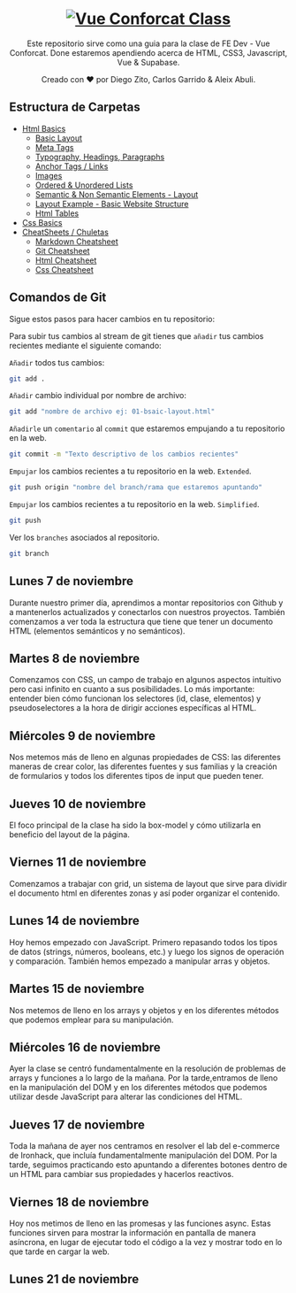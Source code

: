 <h1 align="center">
  <a href="https://github.com/dzc1/ironhack-nov07">
    <img src="./assets/imgs/banner.png" alt="Vue Conforcat Class">
  </a>
</h1>
  <p align="center">
  Este repositorio sirve como una guia para la clase de FE Dev - Vue Conforcat. Done estaremos apendiendo acerca de HTML, CSS3, Javascript, Vue & Supabase.
</p>
 <p align="center" style="font: 16px">
 Creado con ❤️ por Diego Zito, Carlos Garrido & Aleix Abuli.
</p>

## Estructura de Carpetas

- [Html Basics](https://github.com/dzc1/ironhack-nov07/tree/main/section-01-html)
  - [Basic Layout](https://github.com/dzc1/ironhack-nov07/blob/main/section-01-html/01-basic-layout.html)
  - [Meta Tags](https://github.com/dzc1/ironhack-nov07/blob/main/section-01-html/02-meta-tags.html)
  - [Typography, Headings, Paragraphs](https://github.com/dzc1/ironhack-nov07/blob/main/section-01-html/03-typography.html)
  - [Anchor Tags / Links](https://github.com/dzc1/ironhack-nov07/blob/main/section-01-html/04-links.html)
  - [Images](https://github.com/dzc1/ironhack-nov07/blob/main/section-01-html/05-images.html)
  - [Ordered & Unordered Lists](https://github.com/dzc1/ironhack-nov07/blob/main/section-01-html/06-list.html)
  - [Semantic & Non Semantic Elements - Layout](https://github.com/dzc1/ironhack-nov07/blob/main/section-01-html/07-layout.html)
  - [Layout Example - Basic Website Structure](https://github.com/dzc1/ironhack-nov07/blob/main/section-01-html/08-layout-example.html)
  - [Html Tables](https://github.com/dzc1/ironhack-nov07/blob/main/section-01-html/09-tables.html)
- [Css Basics](#some-link-here)
- [CheatSheets / Chuletas](#)
  - [Markdown Cheatsheet](https://www.markdownguide.org/cheat-sheet/)
  - [Git Cheatsheet](https://education.github.com/git-cheat-sheet-education.pdf)
  - [Html Cheatsheet](https://devhints.io/html)
  - [Css Cheatsheet](https://devhints.io/css)
  <!-- - [Links](#links) -->

## Comandos de Git

Sigue estos pasos para hacer cambios en tu repositorio:

Para subir tus cambios al stream de git tienes que `añadir` tus cambios recientes mediante el siguiente comando:

`Añadir` todos tus cambios:

```bash
git add .
```

`Añadir` cambio individual por nombre de archivo:

```bash
git add "nombre de archivo ej: 01-bsaic-layout.html"
```

`Añadirle` un `comentario` al `commit` que estaremos empujando a tu repositorio en la web.

```bash
git commit -m "Texto descriptivo de los cambios recientes"
```

`Empujar` los cambios recientes a tu repositorio en la web. `Extended`.

```bash
git push origin "nombre del branch/rama que estaremos apuntando"
```

`Empujar` los cambios recientes a tu repositorio en la web. `Simplified`.

```bash
git push
```

Ver los `branches` asociados al repositorio.

```bash
git branch
```

## Lunes 7 de noviembre

Durante nuestro primer día, aprendimos a montar repositorios con Github y a mantenerlos actualizados y conectarlos con nuestros proyectos. También comenzamos a ver toda la estructura que tiene que tener un documento HTML (elementos semánticos y no semánticos).

## Martes 8 de noviembre

Comenzamos con CSS, un campo de trabajo en algunos aspectos intuitivo pero casi infinito en cuanto a sus posibilidades. Lo más importante: entender bien cómo funcionan los selectores (id, clase, elementos) y pseudoselectores a la hora de dirigir acciones específicas al HTML.

## Miércoles 9 de noviembre

Nos metemos más de lleno en algunas propiedades de CSS: las diferentes maneras de crear color, las diferentes fuentes y sus familias y la creación de formularios y todos los diferentes tipos de input que pueden tener.

## Jueves 10 de noviembre

El foco principal de la clase ha sido la box-model y cómo utilizarla en beneficio del layout de la página.

## Viernes 11 de noviembre

Comenzamos a trabajar con grid, un sistema de layout que sirve para dividir el documento html en diferentes zonas y así poder organizar el contenido.

## Lunes 14 de noviembre

Hoy hemos empezado con JavaScript. Primero repasando todos los tipos de datos (strings, números, booleans, etc.) y luego los signos de operación y comparación. También hemos empezado a manipular arras y objetos.

## Martes 15 de noviembre

Nos metemos de lleno en los arrays y objetos y en los diferentes métodos que podemos emplear para su manipulación.

## Miércoles 16 de noviembre

Ayer la clase se centró fundamentalmente en la resolución de problemas de arrays y funciones a lo largo de la mañana. Por la tarde,entramos de lleno en la manipulación del DOM y en los diferentes métodos que podemos utilizar desde JavaScript para alterar las condiciones del HTML.

## Jueves 17 de noviembre

Toda la mañana de ayer nos centramos en resolver el lab del e-commerce de Ironhack, que incluía fundamentalmente manipulación del DOM. Por la tarde, seguimos practicando esto apuntando a diferentes botones dentro de un HTML para cambiar sus propiedades y hacerlos reactivos.

## Viernes 18 de noviembre

Hoy nos metimos de lleno en las promesas y las funciones async. Estas funciones sirven para mostrar la información en pantalla de manera asíncrona, en lugar de ejecutar todo el código a la vez y mostrar todo en lo que tarde en cargar la web.

## Lunes 21 de noviembre

